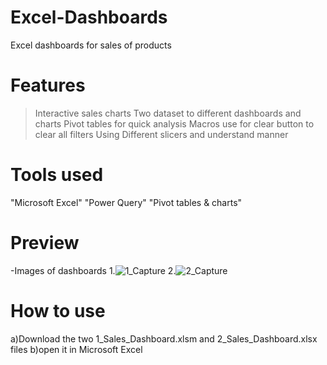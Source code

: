 # Excel-Dashboards
Excel dashboards for sales of products 
# Features
>Interactive sales charts
>Two dataset to different dashboards and charts
>Pivot tables for quick analysis
>Macros use for clear button to clear all filters
>Using Different slicers and understand manner
# Tools used
"Microsoft Excel"
"Power Query"
"Pivot tables & charts"
# Preview
-Images of dashboards
1.![1_Capture](https://github.com/user-attachments/assets/afacc349-da2b-4db4-ab6a-170e3ad8f98c)
2.![2_Capture](https://github.com/user-attachments/assets/c99461ce-922d-4b40-a7b1-5f7b40f49f87)
# How to use
a)Download the two 1_Sales_Dashboard.xlsm and 2_Sales_Dashboard.xlsx files
b)open it in Microsoft Excel


